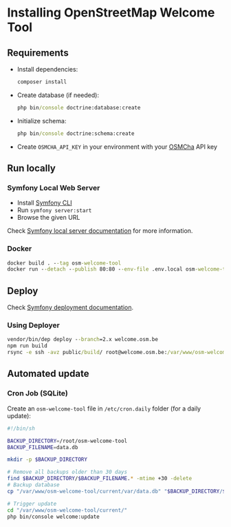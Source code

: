 # Installing OpenStreetMap Welcome Tool

## Requirements

- Install dependencies:

  ```cmd
  composer install
  ```

- Create database (if needed):

  ```cmd
  php bin/console doctrine:database:create
  ```

- Initialize schema:

  ```cmd
  php bin/console doctrine:schema:create
  ```

- Create `OSMCHA_API_KEY` in your environment with your [OSMCha](https://osmcha.org/) API key

## Run locally

### Symfony Local Web Server

- Install [Symfony CLI](https://symfony.com/download)
- Run `symfony server:start`
- Browse the given URL

Check [Symfony local server documentation](https://symfony.com/doc/current/setup/symfony_server.html) for more information.

### Docker

```cmd
docker build . --tag osm-welcome-tool
docker run --detach --publish 80:80 --env-file .env.local osm-welcome-tool
```

## Deploy

Check [Symfony deployment documentation](https://symfony.com/doc/current/deployment.html).

### Using Deployer

```cmd
vendor/bin/dep deploy --branch=2.x welcome.osm.be
npm run build
rsync -e ssh -avz public/build/ root@welcome.osm.be:/var/www/osm-welcome-tool/current/public/build/
```

## Automated update

### Cron Job (SQLite)

Create an `osm-welcome-tool` file in `/etc/cron.daily` folder (for a daily update):

```sh
#!/bin/sh

BACKUP_DIRECTORY=/root/osm-welcome-tool
BACKUP_FILENAME=data.db

mkdir -p $BACKUP_DIRECTORY

# Remove all backups older than 30 days
find $BACKUP_DIRECTORY/$BACKUP_FILENAME.* -mtime +30 -delete
# Backup database
cp "/var/www/osm-welcome-tool/current/var/data.db" "$BACKUP_DIRECTORY/$BACKUP_FILENAME.$(date +"%Y%m%d")"

# Trigger update
cd "/var/www/osm-welcome-tool/current/"
php bin/console welcome:update
```
